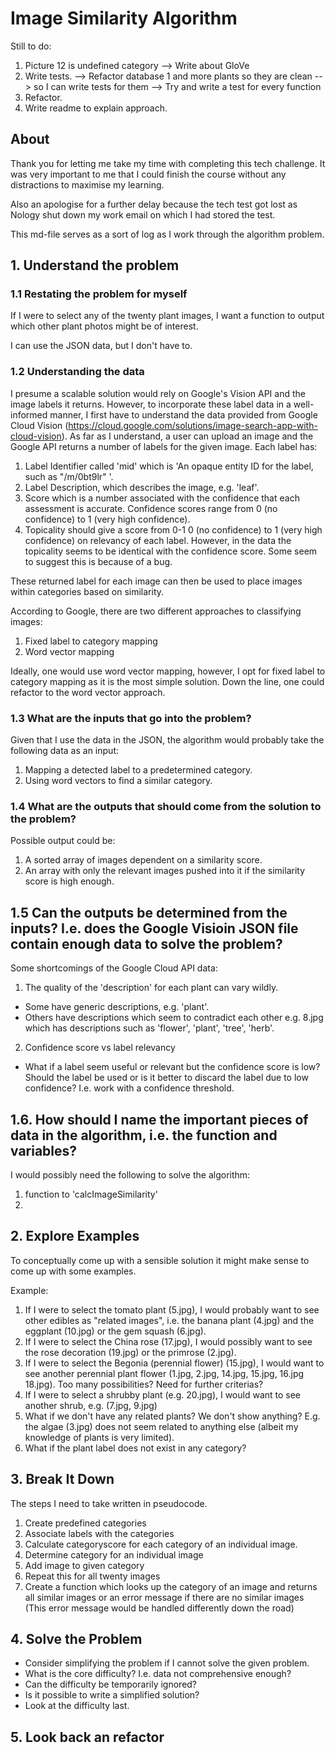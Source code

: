 # Image Similarity Algorithm

Still to do:

1. Picture 12 is undefined category --> Write about GloVe
2. Write tests. --> Refactor database 1 and more plants so they are clean --> so I can write tests for them --> Try and write a test for every function
3. Refactor.
4. Write readme to explain approach.

## About

Thank you for letting me take my time with completing this tech challenge. It was very important to me that I could finish the course without any distractions to maximise my learning.

Also an apologise for a further delay because the tech test got lost as Nology shut down my work email on which I had stored the test.

This md-file serves as a sort of log as I work through the algorithm problem.

## 1. Understand the problem

### 1.1 Restating the problem for myself

If I were to select any of the twenty plant images, I want a function to output which other plant photos might be of interest.

I can use the JSON data, but I don't have to.

### 1.2 Understanding the data

I presume a scalable solution would rely on Google's Vision API and the image labels it returns. However, to incorporate these label data in a well-informed manner, I first have to understand the data provided from Google Cloud Vision (https://cloud.google.com/solutions/image-search-app-with-cloud-vision).
As far as I understand, a user can upload an image and the Google API returns a number of labels for the given image. Each label has:

1. Label Identifier called 'mid' which is 'An opaque entity ID for the label, such as "/m/0bt9lr" '.
2. Label Description, which describes the image, e.g. 'leaf'.
3. Score which is a number associated with the confidence that each assessment is accurate. Confidence scores range from 0 (no confidence) to 1 (very high confidence).
4. Topicality should give a score from 0-1 0 (no confidence) to 1 (very high confidence) on relevancy of each label. However, in the data the topicality seems to be identical with the confidence score. Some seem to suggest this is because of a bug.

These returned label for each image can then be used to place images within categories based on similarity.

According to Google, there are two different approaches to classifying images:

1. Fixed label to category mapping
2. Word vector mapping

Ideally, one would use word vector mapping, however, I opt for fixed label to category mapping as it is the most simple solution. Down the line, one could refactor to the word vector approach.

### 1.3 What are the inputs that go into the problem?

Given that I use the data in the JSON, the algorithm would probably take the following data as an input:

1. Mapping a detected label to a predetermined category.
2. Using word vectors to find a similar category.

### 1.4 What are the outputs that should come from the solution to the problem?

Possible output could be:

1. A sorted array of images dependent on a similarity score.
2. An array with only the relevant images pushed into it if the similarity score is high enough.

## 1.5 Can the outputs be determined from the inputs? I.e. does the Google Visioin JSON file contain enough data to solve the problem?

Some shortcomings of the Google Cloud API data:

1. The quality of the 'description' for each plant can vary wildly.

- Some have generic descriptions, e.g. 'plant'.
- Others have descriptions which seem to contradict each other e.g. 8.jpg which has descriptions such as 'flower', 'plant', 'tree', 'herb'.

2. Confidence score vs label relevancy

- What if a label seem useful or relevant but the confidence score is low? Should the label be used or is it better to discard the label due to low confidence? I.e. work with a confidence threshold.

## 1.6. How should I name the important pieces of data in the algorithm, i.e. the function and variables?

I would possibly need the following to solve the algorithm:

1. function to 'calcImageSimilarity'
2.

## 2. Explore Examples

To conceptually come up with a sensible solution it might make sense to come up with some examples.

Example:

1. If I were to select the tomato plant (5.jpg), I would probably want to see other edibles as "related images", i.e. the banana plant (4.jpg) and the eggplant (10.jpg) or the gem squash (6.jpg).
2. If I were to select the China rose (17.jpg), I would possibly want to see the rose decoration (19.jpg) or the primrose (2.jpg).
3. If I were to select the Begonia (perennial flower) (15.jpg), I would want to see another perennial plant flower (1.jpg, 2.jpg, 14.jpg, 15.jpg, 16.jpg 18.jpg). Too many possibilities? Need for further criterias?
4. If I were to select a shrubby plant (e.g. 20.jpg), I would want to see another shrub, e.g. (7.jpg, 9.jpg)
5. What if we don't have any related plants? We don't show anything? E.g. the algae (3.jpg) does not seem related to anything else (albeit my knowledge of plants is very limited).
6. What if the plant label does not exist in any category?

## 3. Break It Down

The steps I need to take written in pseudocode.

1. Create predefined categories
2. Associate labels with the categories
3. Calculate categoryscore for each category of an individual image.
4. Determine category for an individual image
5. Add image to given category
6. Repeat this for all twenty images
7. Create a function which looks up the category of an image and returns all similar images or an error message if there are no similar images (This error message would be handled differently down the road)

## 4. Solve the Problem

- Consider simplifying the problem if I cannot solve the given problem.
- What is the core difficulty? I.e. data not comprehensive enough?
- Can the difficulty be temporarily ignored?
- Is it possible to write a simplified solution?
- Look at the difficulty last.

## 5. Look back an refactor
